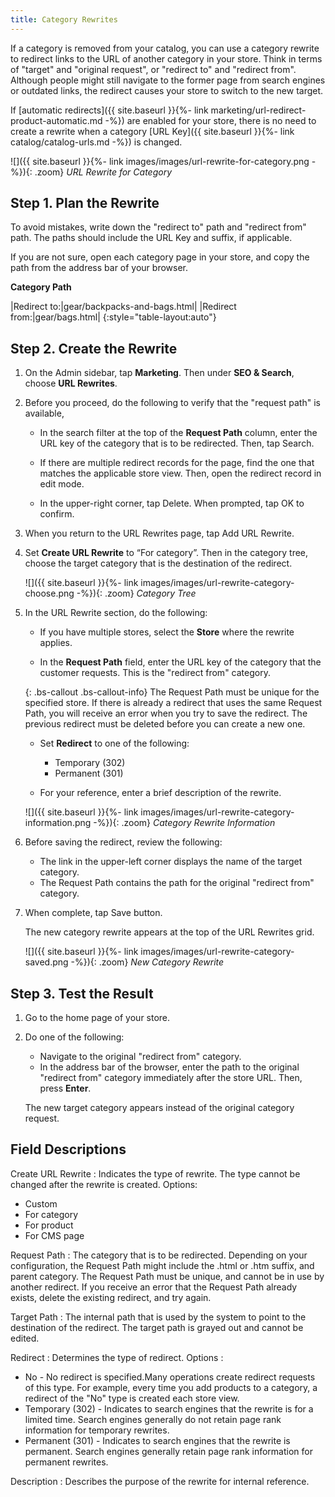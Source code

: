 ```yaml
---
title: Category Rewrites
---
```


If a category is removed from your catalog, you can use a category rewrite to redirect links to the URL of another category in your store. Think in terms of "target" and "original request", or "redirect to" and "redirect from". Although people might still navigate to the former page from search engines or outdated links, the redirect causes your store to switch to the new target.

If [automatic redirects]({{ site.baseurl }}{%- link marketing/url-redirect-product-automatic.md -%}) are enabled for your store, there is no need to create a rewrite when a category [URL Key]({{ site.baseurl }}{%- link catalog/catalog-urls.md -%}) is changed.

![]({{ site.baseurl }}{%- link images/images/url-rewrite-for-category.png -%}){: .zoom}
*URL Rewrite for Category*

## Step 1. Plan the Rewrite

To avoid mistakes, write down the "redirect to" path and "redirect from" path. The paths should include the URL Key and suffix, if applicable.

If you are not sure, open each category page in your store, and copy the path from the address bar of your browser.

**Category Path**

|Redirect to:|gear/backpacks-and-bags.html|
|Redirect from:|gear/bags.html|
{:style="table-layout:auto"}

## Step 2. Create the Rewrite

1. On the Admin sidebar, tap **Marketing**. Then under **SEO &amp; Search**, choose **URL Rewrites**.

1. Before you proceed, do the following to verify that the "request path" is available,

    * In the search filter at the top of the **Request Path** column, enter the URL key of the category that is to be redirected. Then, tap <span class="btn">Search</span>.

    * If there are multiple redirect records for the page, find the one that matches the applicable store view. Then, open the redirect record in edit mode.

    * In the upper-right corner, tap <span class="btn">Delete</span>. When prompted, tap <span class="btn">OK</span> to confirm.

1. When you return to the URL Rewrites page, tap <span class="btn">Add URL Rewrite</span>.

1. Set **Create URL Rewrite** to “For category”. Then in the category tree, choose the target category that is the destination of the redirect.

    ![]({{ site.baseurl }}{%- link images/images/url-rewrite-category-choose.png -%}){: .zoom}
    *Category Tree*

1. In the URL Rewrite section, do the following:

    * If you have multiple stores, select the **Store** where the rewrite applies.

    * In the **Request Path** field, enter the URL key of the category that the customer requests. This is the "redirect from" category.

    {: .bs-callout .bs-callout-info}
    The Request Path must be unique for the specified store. If there is already a redirect that uses the same Request Path, you will receive an error when you try to save the redirect. The previous redirect must be deleted before you can create a new one.

    * Set **Redirect** to one of the following:

        * Temporary (302)
        * Permanent (301)

    * For your reference, enter a brief description of the rewrite.

    ![]({{ site.baseurl }}{%- link images/images/url-rewrite-category-information.png -%}){: .zoom}
    *Category Rewrite Information*

1. Before saving the redirect, review the following:

    * The link in the upper-left corner displays the name of the target category.
    * The Request Path contains the path for the original "redirect from" category.

1. When complete, tap <span class="btn">Save</span> button.

    The new category rewrite appears at the top of the URL Rewrites grid.

    ![]({{ site.baseurl }}{%- link images/images/url-rewrite-category-saved.png -%}){: .zoom}
    *New Category Rewrite*

## Step 3. Test the Result

1. Go to the home page of your store.

1. Do one of the following:

   * Navigate to the original "redirect from" category.
   * In the address bar of the browser, enter the path to the original "redirect from" category immediately after the store URL. Then, press **Enter**.

    The new target category appears instead of the original category request.

## Field Descriptions

Create URL Rewrite
: Indicates the type of rewrite. The type cannot be changed after the rewrite is created. Options:
   * Custom
   * For category
   * For product
   * For CMS page

Request Path
: The category that is to be redirected. Depending on your configuration, the Request Path might include the .html or .htm suffix, and parent category. The Request Path must be unique, and cannot be in use by another redirect. If you receive an error that the Request Path already exists, delete the existing redirect, and try again.

Target Path
: The internal  path that is used by the system to point to the destination of the redirect. The target path is grayed out and cannot be edited.

Redirect
: Determines the type of redirect. Options :
  * No - No redirect is specified.Many operations create redirect requests of this type. For example, every time you add products to a category, a redirect of the "No" type is created each store view. 
  * Temporary (302) - Indicates to search engines that the rewrite is for a limited time. Search engines generally do not retain page rank information for temporary rewrites.
  * Permanent (301) - Indicates to search engines that the rewrite is permanent. Search engines generally retain page rank information for permanent rewrites.

Description
: Describes the purpose of the rewrite for internal reference.